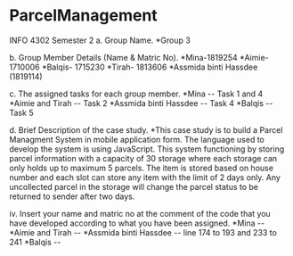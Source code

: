 # ParcelManagement

INFO 4302 Semester 2
a. Group Name.
  *Group 3

b. Group Member Details (Name & Matric No).
  *Mina-1819254
  *Aimie- 1710006
  *Balqis- 1715230
  *Tirah- 1813606
  *Assmida binti Hassdee (1819114)

c. The assigned tasks for each group member.
  *Mina -- Task 1 and 4
  *Aimie and Tirah -- Task 2 
  *Assmida binti Hassdee -- Task 4
  *Balqis -- Task 5

d. Brief Description of the case study.
  *This case study is to build a Parcel Managment System in mobile application form. The language used to develop the system is using JavaScript.
  This system functioning by storing parcel information with a capacity of 30 storage where each storage can only holds up to maximum 5 parcels. 
  The item is stored based on house number and each slot can store any item with the limit of 2 days only. 
  Any uncollected parcel in the storage will change the parcel status to be returned to sender after two days. 

iv. Insert your name and matric no at the comment of the code that you have developed according to what you have been assigned.
  *Mina -- 
  *Aimie and Tirah -- 
  *Assmida binti Hassdee -- line 174 to 193 and 233 to 241
  *Balqis -- 
